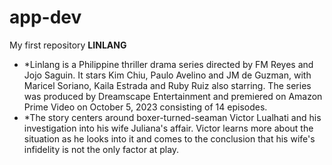 # app-dev
 My first repository
**LINLANG**
- *Linlang is a Philippine thriller drama series directed by FM Reyes and Jojo Saguin. It stars Kim Chiu, Paulo Avelino and JM de Guzman, with Maricel Soriano, Kaila Estrada and Ruby Ruiz also starring. The series was produced by Dreamscape Entertainment and premiered on Amazon Prime Video on October 5, 2023 consisting of 14 episodes.
- *The story centers around boxer-turned-seaman Victor Lualhati and his investigation into his wife Juliana's affair. Victor learns more about the situation as he looks into it and comes to the conclusion that his wife's infidelity is not the only factor at play.


